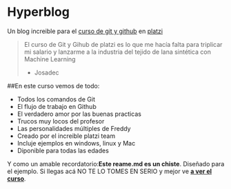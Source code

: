 # Hyperblog
Un blog increible para el [curso de git y github](https://platzi.com/clases/git-github/ "curso de git y github") en [platzi](https://platzi.com/ "platzi")
>El curso de Git y Gihub de platzi es lo que me hacía falta para triplicar mi salario y lanzarme a la industria del tejido de lana sintética con Machine Learning
> - Josadec

##En este curso vemos de todo:
* Todos los comandos de Git
* El flujo de trabajo en Github
* El verdadero amor por las buenas practicas
* Trucos muy locos del profesor 
* Las personalidades múltiples de Freddy
* Creado por el increible platzi team
* Incluje ejemplos en windows, linux y Mac
* Diponible para todas las edades

Y como un amable recordatorio:**Este reame.md es un chiste**. Diseñado para el ejemplo. Si llegas acá NO TE LO TOMES EN SERIO y mejor ve [**a ver el curso**](https://platzi.com/clases/git-github/ "a ver el curso").